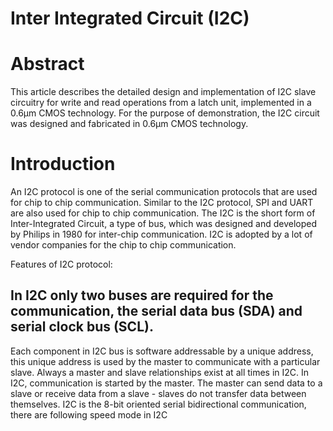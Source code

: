 # Inter Integrated Circuit (I2C)

# Abstract
This article describes the detailed design and implementation of I2C slave circuitry for write and read operations from a latch unit, implemented in a 0.6μm CMOS technology. For the purpose of demonstration, the I2C circuit was designed and fabricated in 0.6µm CMOS technology.

# Introduction
An I2C protocol is one of the serial communication protocols that are used for chip to chip communication. Similar to the I2C protocol, SPI and UART are also used for chip to chip communication. The I2C is the short form of Inter-Integrated Circuit, a type of bus, which was designed and developed by Philips in 1980 for inter-chip communication. I2C is adopted by a lot of vendor companies for the chip to chip communication.

Features of I2C protocol:
 ## In I2C only two buses are required for the communication, the serial data bus (SDA) and serial clock bus (SCL). 
Each component in I2C bus is software addressable by a unique address, this unique address is used by the master to communicate with a particular slave. 
Always a master and slave relationships exist at all times in I2C. 
In I2C, communication is started by the master. 
The master can send data to a slave or receive data from a slave - slaves do not transfer data between themselves.
I2C is the 8-bit oriented serial bidirectional communication, there are following speed mode in I2C 

